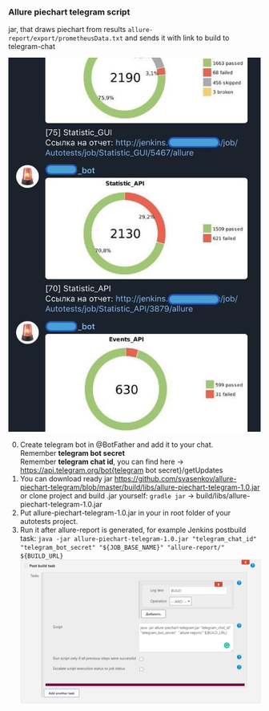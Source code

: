 <h3>Allure piechart telegram script</h3>

jar, that draws piechart from results `allure-report/export/prometheusData.txt` and sends it with link to build to telegram-chat

![shakal screenshot](shakal-screenshot.png)


0. Create telegram bot in @BotFather and add it to your chat.<br/>
Remember <b>telegram bot secret</b><br/>
Remember <b>telegram chat id</b>, you can find here -> https://api.telegram.org/bot{telegram bot secret}/getUpdates
1. You can download ready jar https://github.com/svasenkov/allure-piechart-telegram/blob/master/build/libs/allure-piechart-telegram-1.0.jar or clone project and build .jar yourself:
`gradle jar` -> build/libs/allure-piechart-telegram-1.0.jar
2. Put allure-piechart-telegram-1.0.jar in your in root folder of your autotests project.
3. Run it after allure-report is generated, 
for example Jenkins postbuild task:
`java -jar allure-piechart-telegram-1.0.jar "telegram_chat_id" "telegram_bot_secret" "${JOB_BASE_NAME}" "allure-report/" ${BUILD_URL}`
![jenkins config](jenkins-config.png)

